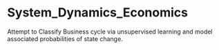 # System_Dynamics_Economics
Attempt to Classify Business cycle via unsupervised learning and model associated probabilities of state change.
